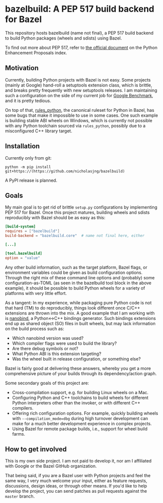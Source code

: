 # bazelbuild: A PEP 517 build backend for Bazel

This repository hosts bazelbuild (name not final), a PEP 517 build backend to build Python packages (wheels and sdists) using Bazel.

To find out more about PEP 517, refer to [the official document](https://peps.python.org/pep-0517/) on the Python Enhancement Proposals index.

## Motivation

Currently, building Python projects with Bazel is not easy. Some projects (mainly at Google) hand-roll a setuptools extension class, which is brittle, and breaks pretty frequently with new setuptools releases.
I am maintaining such a configuration on the side of my current job for [Google Benchmark](https://github.com/google/benchmark), and it is pretty tedious.

On top of that, [rules_python](https://github.com/bazelbuild/rules_python), the canonical ruleset for Python in Bazel, has some bugs that make it impossible to use in some cases.
One such example is building stable ABI wheels on Windows, which is currently not possible with any Python toolchain sourced via `rules_python`, possibly due to a misconfigured C++ library target.

## Installation

Currently only from git:

```shell
python -m pip install git+https://(https://github.com/nicholasjng/bazelbuild)
```

A PyPI release is planned.

## Goals

My main goal is to get rid of brittle `setup.py` configurations by implementing PEP 517 for Bazel.
Once this project matures, building wheels and sdists reproducibly with Bazel should be as easy as this:

```toml
[build-system]
requires = ["bazelbuild"]
build-backend = "bazelbuild.core"  # name not final here, either

[...]

[tool.bazelbuild]
option = "value"
```

Any other build information, such as the target platform, Bazel flags, or environment variables could be given as build configuration options.
Through the right mix of these command line options and (probably) some configuration-as-TOML (as seen in the bazelbuild tool block in the above example), it should be possible to build Python wheels for a variety of platforms with very little effort.

As a tangent: In my experience, while packaging pure Python code is not that hard (TM) to do reproducibly, things look different once C/C++ extensions are thrown into the mix.
A good example that I am working with is [nanobind](https://github.com/wjakob/nanobind), a Python<->C++ bindings generator.
Such bindings extensions end up as shared object (SO) files in built wheels, but may lack information on the build process such as:

* Which nanobind version was used?
* Which compiler flags were used to build the library?
* Are there debug symbols or not?
* What Python ABI is this extension targeting?
* Was the wheel built in release configuration, or something else?

Bazel is fairly good at delivering these answers, whereby you get a more comprehensive picture of your builds through its dependency/action graph.

Some secondary goals of this project are:

* Cross-compilation support, e.g. for building Linux wheels on a Mac.
* Configuring Python and C++ toolchains to build wheels for different Python interpreters other than the invoker, or with different C++ compilers.
* Offering rich configuration options. For example, quickly building wheels with `--compilation_mode=dbg` during high turnover development can make for a much better development experience in complex projects.
* Using Bazel for remote package builds, i.e., support for wheel build farms.

## How to get involved

This is my own side project. I am not paid to develop it, nor am I affiliated with Google or the Bazel GitHub organization.

That being said, if you are a Bazel user with Python projects and feel the same way, I very much welcome your input, either as feature requests, discussions, design ideas, or through other means.
If you'd like to help develop the project, you can send patches as pull requests against the `master` branch.

